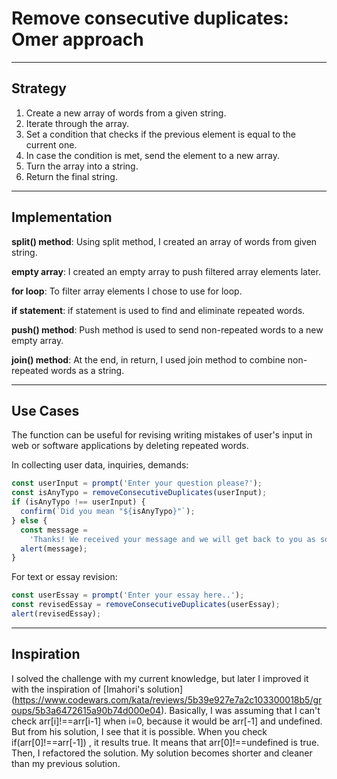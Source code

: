 # Remove consecutive duplicates: Omer approach

---

## Strategy

1. Create a new array of words from a given string.
2. Iterate through the array.
3. Set a condition that checks if the previous element is equal to the current
   one.
4. In case the condition is met, send the element to a new array.
5. Turn the array into a string.
6. Return the final string.

---

## Implementation

**split() method**: Using split method, I created an array of words from given
string.

**empty array**: I created an empty array to push filtered array elements later.

**for loop**: To filter array elements I chose to use for loop.

**if statement**: if statement is used to find and eliminate repeated words.

**push() method**: Push method is used to send non-repeated words to a new empty
array.

**join() method**: At the end, in return, I used join method to combine
non-repeated words as a string.

---

## Use Cases

The function can be useful for revising writing mistakes of user's input in web
or software applications by deleting repeated words.

In collecting user data, inquiries, demands:

```js
const userInput = prompt('Enter your question please?');
const isAnyTypo = removeConsecutiveDuplicates(userInput);
if (isAnyTypo !== userInput) {
  confirm(`Did you mean "${isAnyTypo}"`);
} else {
  const message =
    'Thanks! We received your message and we will get back to you as soon as possible.';
  alert(message);
}
```

For text or essay revision:

```js
const userEssay = prompt('Enter your essay here..');
const revisedEssay = removeConsecutiveDuplicates(userEssay);
alert(revisedEssay);
```

---

## Inspiration

I solved the challenge with my current knowledge, but later I improved it with the
inspiration of [Imahori's solution]
(https://www.codewars.com/kata/reviews/5b39e927e7a2c103300018b5/groups/5b3a6472615a90b74d000e04).
Basically, I was assuming that I can't
check arr[i]!==arr[i-1] when i=0, because it would be arr[-1] and undefined.
But from his solution, I see that it is possible. When you check if(arr[0]!==arr[-1])
, it results true. It means that arr[0]!==undefined is true. Then, I refactored
the solution.
My solution becomes shorter and cleaner than my previous solution.
